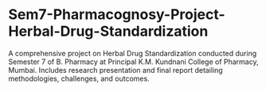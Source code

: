 # Sem7-Pharmacognosy-Project-Herbal-Drug-Standardization
A comprehensive project on Herbal Drug Standardization conducted during Semester 7 of B. Pharmacy at Principal K.M. Kundnani College of Pharmacy, Mumbai. Includes research presentation and final report detailing methodologies, challenges, and outcomes.
